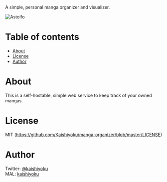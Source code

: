 A simple, personal manga organizer and visualizer.

![Astolfo](https://i.imgur.com/p8UGVQb.jpg)

Table of contents
=================
  * [About](#about)
  * [License](#license)
  * [Author](#author)

About
=====
This is a self-hostable, simple web service to keep track of your owned mangas.

License
=======
MIT (https://github.com/Kaishiyoku/manga-organizer/blob/master/LICENSE)


Author
======
Twitter: [@kaishiyoku](https://twitter.com/kaishiyoku)  
MAL: [kaishiyoku](https://myanimelist.net/profile/Kaishiyoku)
